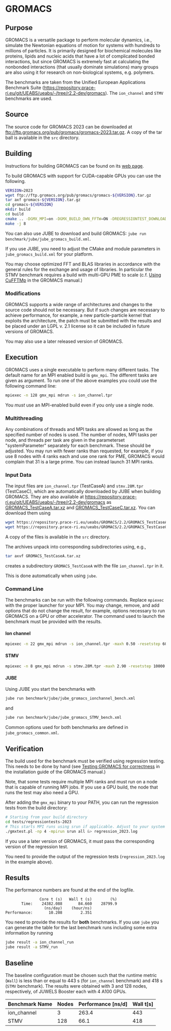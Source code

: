 # GROMACS

## Purpose

GROMACS is a versatile package to perform molecular dynamics, i.e., simulate the Newtonian equations of motion for systems with hundreds to millions of
particles. It is primarily designed for biochemical molecules like proteins, lipids and nucleic acids that have a lot of complicated bonded interactions, but since GROMACS is extremely fast at calculating the nonbonded interactions (that usually dominate simulations) many groups are also using it for research on non-biological systems, e.g. polymers.

The benchmarks are taken from the Unified European Applications Benchmark Suite
(https://repository.prace-ri.eu/git/UEABS/ueabs/-/tree/r2.2-dev/gromacs). The `ion_channel` and `STMV` benchmarks are used.

## Source
The source code for GROMACS 2023 can be downloaded at ftp://ftp.gromacs.org/pub/gromacs/gromacs-2023.tar.gz. A copy of the tar ball is available in the `src` directory.

## Building

Instructions for building GROMACS can be found on its [web page](https://manual.gromacs.org/current/install-guide/index.html).

To build GROMACS with support for CUDA-capable GPUs you can use the following.

```bash
VERSION=2023
wget ftp://ftp.gromacs.org/pub/gromacs/gromacs-${VERSION}.tar.gz
tar axf gromacs-${VERSION}.tar.gz
cd gromacs-${VERSION}
mkdir build
cd build
cmake .. -DGMX_MPI=on -DGMX_BUILD_OWN_FFTW=ON -DREGRESSIONTEST_DOWNLOAD=ON -DGMX_GPU=CUDA
make -j 8
```

You can also use JUBE to download and build GROMACS: `jube run benchmark/jube/jube_gromacs_build.xml`.

If you use JUBE, you need to adjust the CMake and module parameters in `jube_gromacs_build.xml` for your platform.

You may choose optimized FFT and BLAS libraries in accordance with the general rules for the exchange and usage of libraries. In particular the STMV benchmark requires a build with multi-GPU PME to scale (c.f. [Using CuFFTMp](https://manual.gromacs.org/current/install-guide/index.html#using-cufftmp) in the GROMACS manual.)

### Modifications

GROMACS supports a wide range of architectures and changes to the source code should not be necessary. But if such changes are necessary to achieve performance, for example, a new particle-particle kernel that
exploits the architecture, the patch must be submitted with the results and be placed under an LGPL v. 2.1 license so it can be included in future versions of GROMACS.

You may also use a later released version of GROMACS.


## Execution

GROMACS uses a single executable to perform many different tasks.
The default name for an MPI enabled build is `gmx_mpi`. The different tasks are given as argument. To run one of the above examples you could use the following command line:

```bash
mpiexec -n 128 gmx_mpi mdrun -s ion_channel.tpr
```
You *must* use an MPI-enabled build even if you only use a single node.

### Multithreading

Any combinations of threads and MPI tasks are allowed as long as the specified number of nodes is used. The number of nodes, MPI tasks per node, and threads per task are given in the parameterset "systemParameter"
separately for each benchmark. These should be adjusted. You may run with fewer ranks than requested, for example, if you use 8 nodes with 4 ranks each and use one rank for PME, GROMACS would complain that 31 is a large prime. You can instead launch 31 MPI ranks.

### Input Data

The input files are `ion_channel.tpr` (TestCaseA) and `stmv.28M.tpr` (TestCaseC), which are automatically downloaded by JUBE when building GROMACS. They are also available at https://repository.prace-ri.eu/git/UEABS/ueabs/-/tree/r2.2-dev/gromacs as [GROMACS_TestCaseA.tar.xz](https://repository.prace-ri.eu/ueabs/GROMACS/2.2/GROMACS_TestCaseA.tar.xz) and [GROMACS_TestCaseC.tar.xz](https://repository.prace-ri.eu/ueabs/GROMACS/2.2/GROMACS_TestCaseC.tar.xz). You can download them using

```bash
wget https://repository.prace-ri.eu/ueabs/GROMACS/2.2/GROMACS_TestCaseA.tar.xz
wget https://repository.prace-ri.eu/ueabs/GROMACS/2.2/GROMACS_TestCaseC.tar.xz
```

A copy of the files is available in the `src` directory.

The archives unpack into corresponding subdirectories using, e.g.,

```bash
tar axvf GROMACS_TestCaseA.tar.xz
```

creates a subdirectory `GROMACS_TestCaseA` with the file `ion_channel.tpr` in it.

This is done automatically when using `jube`.

### Command Line

The benchmarks can be run with the following commands. Replace `mpiexec` with the proper launcher for your MPI. You may change, remove, and add options that do not change the result, for example, options necessary to run GROMACS on a GPU or other accelerator. The command used to launch the benchmark must be provided with the results.


#### Ion channel

```bash
mpiexec -n 22 gmx_mpi mdrun -s ion_channel.tpr -maxh 0.50 -resetstep 60000 -noconfout -nsteps 600000 -noconfout -g logfile -ntomp 6 -dlb yes -pme gpu -npme 1 -nstlist 100
```

#### STMV

```bash
mpiexec -n 8 gmx_mpi mdrun -s stmv.28M.tpr -maxh 2.90 -resetstep 10000 -noconfout -nsteps 170000 -g logfile -ntomp $threadspertask -tunepme no -pme gpu -npme 1 -bonded gpu -nstlist 400
```

#### JUBE

Using JUBE you start the benchmarks with

```bash
jube run benchmark/jube/jube_gromacs_ionchannel_bench.xml
```

and

```bash
jube run benchmark/jube/jube_gromacs_STMV_bench.xml
```

Common options used for both benchmarks are defined in `jube_gromacs_common.xml`.


## Verification

The build used for the benchmark must be verified using regression
testing. This needs to be done by hand (see [Testing GROMACS for correctness](https://manual.gromacs.org/current/install-guide/index.html#testing-gromacs-for-correctness) in the installation guide of the GROMACS manual.)

Note, that some tests require multiple MPI ranks and must run on a node that is capable of running MPI jobs. If you use a GPU build, the node that runs the test may also need a GPU.

After adding the `gmx_mpi` binary to your PATH, you can run the regression tests from the build directory:

```bash
# Starting from your build directory
cd tests/regressiontests-2023
# This starts MPI runs using srun if applicable. Adjust to your system as necessary.
./gmxtest.pl -np 4 -mpirun srun all &> regression_2023.log
```

If you use a later version of GROMACS, it must pass the corresponding version of the regression test.

You need to provide the output of the regression tests (`regression_2023.log` in the example above).

## Results

The performance numbers are found at the end of the logfile.

```
               Core t (s)   Wall t (s)        (%)
       Time:    24382.088       84.660    28799.9
                 (ns/day)    (hour/ns)
Performance:       10.208        2.351
```

You need to provide the results for **both** benchmarks. If you use `jube` you can generate the table for the last benchmark runs including some extra information by running

```bash
jube result -a ion_channel_run
jube result -a STMV_run
```

## Baseline

The baseline configuration must be chosen such that the runtime metric (`Wall`) is less than or equal to 443 s (for `ion_channel` benchmark) and 418 s (`STMV` benchmark). The results were obtained with 3 and 128 nodes, respectively, of JUWELS Booster each with 4 A100 GPUs.

| Benchmark Name | Nodes | Performance [ns/d] | Wall t[s] |
| -------------- | ----- | ------------------ | --------- |
| ion_channel    |   3   |           263.4    |  443      |
| STMV           | 128   |            66.1    |  418      |




